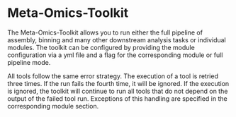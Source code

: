 # Meta-Omics-Toolkit

The Meta-Omics-Toolkit allows you to run either the full pipeline of assembly, binning and many other downstream analysis
tasks or individual modules. The toolkit can be configured by providing the module configuration via a yml file and a flag
for the corresponding module or full pipeline mode.

All tools follow the same error strategy. The execution of a tool is retried three times. If the run fails the fourth time,
it will be ignored. If the execution is ignored, the toolkit will continue to run all tools that do not depend on the output
of the failed tool run. Exceptions of this handling are specified in the corresponding module section.
